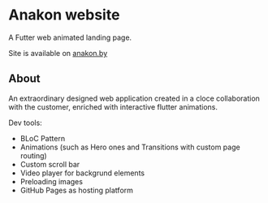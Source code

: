 # Anakon website 

A Futter web animated landing page.

Site is available on [anakon.by](http://anakon.by/)

##  About

An extraordinary designed web application created in a cloce collaboration with the customer, enriched with interactive flutter animations.

Dev tools:
  * BLoC Pattern
  * Animations (such as Hero ones and Transitions with custom page routing)
  * Custom scroll bar
  * Video player for backgrund elements 
  * Preloading images
  * GitHub Pages as hosting platform
